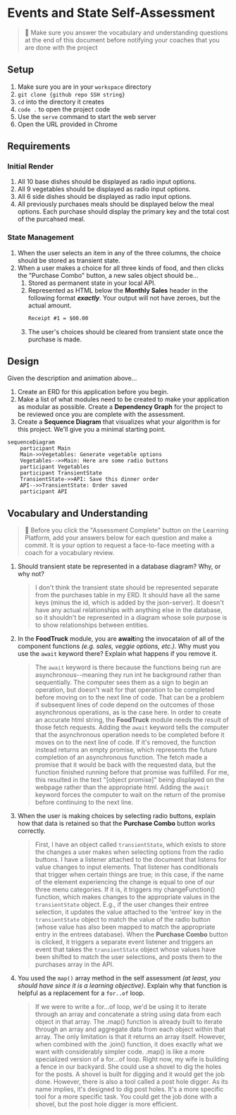 # Events and State Self-Assessment

> 🧨 Make sure you answer the vocabulary and understanding questions at the end of this document before notifying your coaches that you are done with the project

## Setup

1. Make sure you are in your `workspace` directory
1. `git clone {github repo SSH string}`
1. `cd` into the directory it creates
1. `code .` to open the project code
1. Use the `serve` command to start the web server
1. Open the URL provided in Chrome

## Requirements

### Initial Render

1. All 10 base dishes should be displayed as radio input options.
1. All 9 vegetables should be displayed as radio input options.
1. All 6 side dishes should be displayed as radio input options.
1. All previously purchases meals should be displayed below the meal options. Each purchase should display the primary key and the total cost of the purcahsed meal.

### State Management

1. When the user selects an item in any of the three columns, the choice should be stored as transient state.
1. When a user makes a choice for all three kinds of food, and then clicks the "Purchase Combo" button, a new sales object should be...
    1. Stored as permanent state in your local API.
    1. Represented as HTML below the **Monthly Sales** header in the following format **_exactly_**. Your output will not have zeroes, but the actual amount.
        ```html
        Receipt #1 = $00.00
        ```
   1. The user's choices should be cleared from transient state once the purchase is made.

## Design

Given the description and animation above...

1. Create an ERD for this application before you begin.
1. Make a list of what modules need to be created to make your application as modular as possible. Create a **Dependency Graph** for the project to be reviewed once you are complete with the assessment.
1. Create a **Sequence Diagram** that visualizes what your algorithm is for this project. We'll give you a minimal starting point.

```mermaid
sequenceDiagram
    participant Main
    Main->>Vegetables: Generate vegetable options
    Vegetables-->>Main: Here are some radio buttons
    participant Vegetables
    participant TransientState
    TransientState->>API: Save this dinner order
    API-->>TransientState: Order saved
    participant API
```

## Vocabulary and Understanding

> 🧨 Before you click the "Assessment Complete" button on the Learning Platform, add your answers below for each question and make a commit. It is your option to request a face-to-face meeting with a coach for a vocabulary review.

1. Should transient state be represented in a database diagram? Why, or why not?
   > I don't think the transient state should be represented separate from the purchases table in my ERD. It should have all the same keys (minus the id, which is added by the json-server). It doesn't have any actual relationships with anything else in the database, so it shouldn't be represented in a diagram whose sole purpose is to show relationships between entities.

2. In the **FoodTruck** module, you are **await**ing the invocataion of all of the component functions _(e.g. sales, veggie options, etc.)_. Why must you use the `await` keyword there? Explain what happens if you remove it.
   > The `await` keyword is there because the functions being run are asynchronous--meaning they run int he background rather than sequentially. The computer sees them as a sign to begin an operation, but doesn't wait for that operation to be completed before moving on to the next line of code. That can be a problem if subsequent lines of code depend on the outcomes of those asynchronous operations, as is the case here. In order to create an accurate html string, the **FoodTruck** module needs the result of those fetch requests. Adding the `await` keyword tells the computer that the asynchronous operation needs to be completed before it moves on to the next line of code. If it's removed, the function instead returns an empty promise, which represents the future completion of an asynchronous function. The fetch made a promise that it would be back with the requested data, but the function finished running before that promise was fulfilled. For me, this resulted in the text "[object promise]" being displayed on the webpage rather than the appropriate html. Adding the `await` keyword forces the computer to wait on the return of the promise before continuing to the next line.

3. When the user is making choices by selecting radio buttons, explain how that data is retained so that the **Purchase Combo** button works correctly.
   >First, I have an object called `transientState`, which exists to store the changes a user makes when selecting options from the radio buttons. 
   >I have a listener attached to the document that listens for value changes to input elements. That listener has conditionals that trigger when certain things are true; in this case, if the name of the element experiencing the change is equal to one of our three menu categories. If it is, it triggers my changeFunction() function, which makes changes to the appropriate values in the `transientState` object. E.g., if the user changes their entree selection, it updates the value attached to the 'entree' key in the `transientState` object to match the value of the radio button (whose value has also been mapped to match the appropriate entry in the entrees database).
   >When the **Purchase Combo** button is clicked, it triggers a separate event listener and triggers an event that takes the `transientState` object whose values have been shifted to match the user selections, and posts them to the purchases array in the API. 

4. You used the `map()` array method in the self assessment _(at least, you should have since it is a learning objective)_. Explain why that function is helpful as a replacement for a `for..of` loop.
   > If we were to write a for...of loop, we'd be using it to iterate through an array and concatenate a string using data from each object in that array. The .map() function is already built to iterate through an array and aggregate data from each object within that array. The only limitation is that it returns an array itself. However, when combined with the .join() function, it does exactly what we want with considerably simpler code. .map() is like a more specialized version of a for...of loop. 
   >Right now, my wife is building a fence in our backyard. She could use a shovel to dig the holes for the posts. A shovel is built for digging and it would get the job done. However, there is also a tool called a post hole digger. As its name implies, it's designed to dig post holes. It's a more specific tool for a more specific task. You could get the job done with a shovel, but the post hole digger is more efficient.